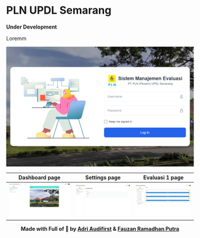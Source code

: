 # PLN UPDL Semarang

**Under Development**

Loremm

![](https://github.com/hanyaseorangpelajar/Assets/blob/main/PLN/Users%20Login.png)

| Dashboard page                                                                         | Settings page                                                                         | Evaluasi 1 page                                                                           |
| -------------------------------------------------------------------------------------- | ------------------------------------------------------------------------------------- | ----------------------------------------------------------------------------------------- |
| ![](https://github.com/hanyaseorangpelajar/Assets/blob/main/PLN/Users%20Dashboard.png) | ![](https://github.com/hanyaseorangpelajar/Assets/blob/main/PLN/Users%20Settings.png) | ![](https://github.com/hanyaseorangpelajar/Assets/blob/main/PLN/Evaluasi%201%20Pages.png) |

<div align='center'>
<strong>Made with Full of 💖 by <a href='https://github.com/hanyaseorangpelajar'>Adri Audifirst</a> & <a href='https://github.com/darkness071104'>Fauzan Ramadhan Putra
</a></strong>
</div>
